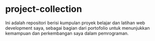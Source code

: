 # project-collection
Ini adalah repositori berisi kumpulan proyek belajar dan latihan web development saya, sebagai bagian dari portofolio untuk menunjukkan kemampuan dan perkembangan saya dalam pemrograman.

